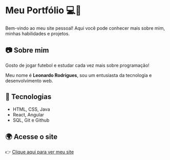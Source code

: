 # Meu Portfólio 💻🚀

Bem-vindo ao meu site pessoal! Aqui você pode conhecer mais sobre mim, minhas habilidades e projetos.

## 📷 Sobre mim
Gosto de jogar futebol e estudar cada vez mais sobre programação!

Meu nome é **Leonardo Rodrigues**, sou um entusiasta da tecnologia e desenvolvimento web.

## 🚀 Tecnologias
- HTML, CSS, Java
- React, Angular
- SQL, Git e Github

## 🌍 Acesse o site
👉 [Clique aqui para ver meu site](https://leozecs.github.io/meu-portfolio/)
